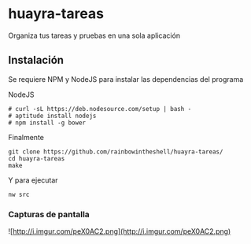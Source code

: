 # huayra-tareas
Organiza tus tareas y pruebas en una sola aplicación

## Instalación

Se requiere NPM y NodeJS para instalar las dependencias del programa

NodeJS

```
# curl -sL https://deb.nodesource.com/setup | bash -
# aptitude install nodejs
# npm install -g bower
```

Finalmente

```
git clone https://github.com/rainbowintheshell/huayra-tareas/
cd huayra-tareas
make 
```

Y para ejecutar

```
nw src
```

### Capturas de pantalla

![http://i.imgur.com/peX0AC2.png](http://i.imgur.com/peX0AC2.png)

